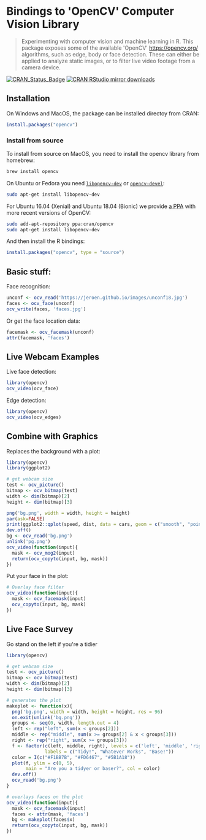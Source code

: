 # Bindings to 'OpenCV' Computer Vision Library

> Experimenting with computer vision and machine learning in R. This 
  package exposes some of the available 'OpenCV' <https://opencv.org/> algorithms,
  such as edge, body or face detection. These can either be applied to analyze 
  static images, or to filter live video footage from a camera device.

[![CRAN_Status_Badge](http://www.r-pkg.org/badges/version/opencv)](http://cran.r-project.org/package=opencv)
[![CRAN RStudio mirror downloads](http://cranlogs.r-pkg.org/badges/opencv)](http://cran.r-project.org/web/packages/opencv/index.html)


## Installation

On Windows and MacOS, the package can be installed directoy from CRAN:

```r
install.packages("opencv")
```

### Install from source

To install from source on MacOS, you need to install the opencv library from homebrew:

```sh
brew install opencv
```

On Ubuntu or Fedora you need [`libopencv-dev`](https://packages.debian.org/testing/libopencv-dev) or [`opencv-devel`](https://src.fedoraproject.org/rpms/opencv):

```sh
sudo apt-get install libopencv-dev
```

For Ubuntu 16.04 (Xenial) and Ubuntu 18.04 (Bionic) we provide [a PPA](https://launchpad.net/~cran/+archive/ubuntu/opencv) with more recent versions of OpenCV:

```sh
sudo add-apt-repository ppa:cran/opencv
sudo apt-get install libopencv-dev
```

And then install the R bindings:

```r
install.packages("opencv", type = "source")
```

## Basic stuff:

Face recognition:

```r
unconf <- ocv_read('https://jeroen.github.io/images/unconf18.jpg')
faces <- ocv_face(unconf)
ocv_write(faces, 'faces.jpg')
```

Or get the face location data:

```r
facemask <- ocv_facemask(unconf)
attr(facemask, 'faces')
```

## Live Webcam Examples

Live face detection:

```r
library(opencv)
ocv_video(ocv_face)
```

Edge detection:

```r
library(opencv)
ocv_video(ocv_edges)
```

## Combine with Graphics

Replaces the background with a plot:

```r
library(opencv)
library(ggplot2)

# get webcam size
test <- ocv_picture()
bitmap <- ocv_bitmap(test)
width <- dim(bitmap)[2]
height <- dim(bitmap)[3]

png('bg.png', width = width, height = height)
par(ask=FALSE)
print(ggplot2::qplot(speed, dist, data = cars, geom = c("smooth", "point")))
dev.off()
bg <- ocv_read('bg.png')
unlink('pg.png')
ocv_video(function(input){
  mask <- ocv_mog2(input)
  return(ocv_copyto(input, bg, mask))
})
```

Put your face in the plot:

```r
# Overlay face filter
ocv_video(function(input){
  mask <- ocv_facemask(input)
  ocv_copyto(input, bg, mask)
})
```

## Live Face Survey

Go stand on the left if you're a tidier

```r
library(opencv)

# get webcam size
test <- ocv_picture()
bitmap <- ocv_bitmap(test)
width <- dim(bitmap)[2]
height <- dim(bitmap)[3]

# generates the plot
makeplot <- function(x){
  png('bg.png', width = width, height = height, res = 96)
  on.exit(unlink('bg.png'))
  groups <- seq(0, width, length.out = 4)
  left <- rep("left", sum(x < groups[2]))
  middle <- rep("middle", sum(x >= groups[2] & x < groups[3]))
  right <- rep("right", sum(x >= groups[3]))
  f <- factor(c(left, middle, right), levels = c('left', 'middle', 'right'),
              labels = c("Tidy!", "Whatever Works", "Base!"))
  color = I(c("#F1BB7B", "#FD6467", "#5B1A18"))
  plot(f, ylim = c(0, 5),
       main = "Are you a tidyer or baser?", col = color)
  dev.off()
  ocv_read('bg.png')
}

# overlays faces on the plot
ocv_video(function(input){
  mask <- ocv_facemask(input)
  faces <- attr(mask, 'faces')
  bg <- makeplot(faces$x)
  return(ocv_copyto(input, bg, mask))
})
```
